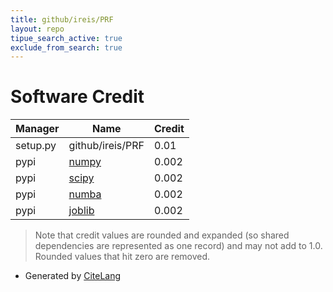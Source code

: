 ```yaml
---
title: github/ireis/PRF
layout: repo
tipue_search_active: true
exclude_from_search: true
---
```

# Software Credit

|Manager|Name|Credit|
|-------|----|------|
|setup.py|github/ireis/PRF|0.01|
|pypi|[numpy](https://www.numpy.org)|0.002|
|pypi|[scipy](https://www.scipy.org)|0.002|
|pypi|[numba](https://numba.pydata.org)|0.002|
|pypi|[joblib](https://joblib.readthedocs.io)|0.002|


> Note that credit values are rounded and expanded (so shared dependencies are represented as one record) and may not add to 1.0. Rounded values that hit zero are removed.


- Generated by [CiteLang](https://github.com/vsoch/citelang)
